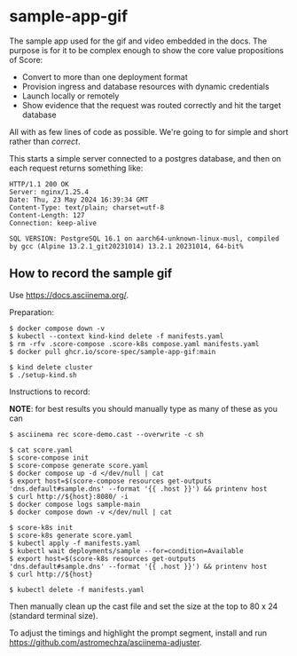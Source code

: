 # sample-app-gif

The sample app used for the gif and video embedded in the docs. The purpose is for it to be complex enough to show the core value propositions of Score:

- Convert to more than one deployment format
- Provision ingress and database resources with dynamic credentials
- Launch locally or remotely
- Show evidence that the request was routed correctly and hit the target database

All with as few lines of code as possible. We're going to for simple and short rather than _correct_.

This starts a simple server connected to a postgres database, and then on each request returns something like:

```
HTTP/1.1 200 OK
Server: nginx/1.25.4
Date: Thu, 23 May 2024 16:39:34 GMT
Content-Type: text/plain; charset=utf-8
Content-Length: 127
Connection: keep-alive

SQL VERSION: PostgreSQL 16.1 on aarch64-unknown-linux-musl, compiled by gcc (Alpine 13.2.1_git20231014) 13.2.1 20231014, 64-bit%
```

## How to record the sample gif

Use <https://docs.asciinema.org/>.

Preparation:

```
$ docker compose down -v
$ kubectl --context kind-kind delete -f manifests.yaml
$ rm -rfv .score-compose .score-k8s compose.yaml manifests.yaml
$ docker pull ghcr.io/score-spec/sample-app-gif:main

$ kind delete cluster
$ ./setup-kind.sh
```

Instructions to record:

**NOTE**: for best results you should manually type as many of these as you can

```
$ asciinema rec score-demo.cast --overwrite -c sh

$ cat score.yaml
$ score-compose init
$ score-compose generate score.yaml
$ docker compose up -d </dev/null | cat
$ export host=$(score-compose resources get-outputs 'dns.default#sample.dns' --format '{{ .host }}') && printenv host
$ curl http://${host}:8080/ -i
$ docker compose logs sample-main
$ docker compose down -v </dev/null | cat

$ score-k8s init
$ score-k8s generate score.yaml
$ kubectl apply -f manifests.yaml
$ kubectl wait deployments/sample --for=condition=Available
$ export host=$(score-k8s resources get-outputs 'dns.default#sample.dns' --format '{{ .host }}') && printenv host
$ curl http://${host}

$ kubectl delete -f manifests.yaml
```

Then manually clean up the cast file and set the size at the top to 80 x 24 (standard terminal size).

To adjust the timings and highlight the prompt segment, install and run <https://github.com/astromechza/asciinema-adjuster>.

